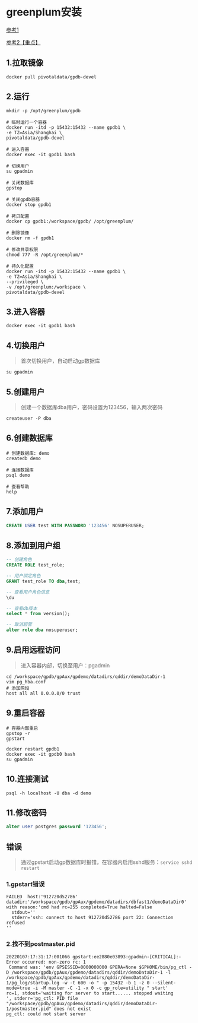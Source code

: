 # greenplum安装

[参考1](https://my.oschina.net/xiaozhublog/blog/2249525)

[参考2【重点】]([https://www.xswsym.online/pages/cf1834/#_9-%E9%87%8D%E5%90%AF%E5%AE%B9%E5%99%A8](https://www.xswsym.online/pages/cf1834/#_9-重启容器))

## 1.拉取镜像

```shell
docker pull pivotaldata/gpdb-devel
```

## 2.运行

```shell
mkdir -p /opt/greenplum/gpdb

# 临时运行一个容器
docker run -itd -p 15432:15432 --name gpdb1 \
-e TZ=Asia/Shanghai \
pivotaldata/gpdb-devel

# 进入容器
docker exec -it gpdb1 bash

# 切换用户
su gpadmin

# 关闭数据库
gpstop

# 关闭gpdb容器
docker stop gpdb1

# 拷贝配置
docker cp gpdb1:/workspace/gpdb/ /opt/greenplum/

# 删除镜像
docker rm -f gpdb1

# 修改目录权限
chmod 777 -R /opt/greenplum/*

# 持久化配置
docker run -itd -p 15432:15432 --name gpdb1 \
-e TZ=Asia/Shanghai \
--privileged \
-v /opt/greenplum:/workspace \
pivotaldata/gpdb-devel
```

## 3.进入容器

```shell
docker exec -it gpdb1 bash
```

## 4.切换用户

> 首次切换用户，自动启动gp数据库

```shell
su gpadmin
```

## 5.创建用户

> 创建一个数据库dba用户，密码设置为123456，输入两次密码

```
createuser -P dba
```

## 6.创建数据库

```shell
# 创建数据库: demo
createdb demo

# 连接数据库
psql demo

# 查看帮助
help
```

## 7.添加用户

```sql
CREATE USER test WITH PASSWORD '123456' NOSUPERUSER;
```

## 8.添加到用户组

```sql
-- 创建角色
CREATE ROLE test_role;

-- 用户绑定角色
GRANT test_role TO dba,test;

-- 查看用户角色信息
\du

-- 查看db版本
select * from version();

-- 取消超管
alter role dba nosuperuser;
```

## 9.启用远程访问

> 进入容器内部，切换至用户：pgadmin

```shell
cd /workspace/gpdb/gpAux/gpdemo/datadirs/qddir/demoDataDir-1
vim pg_hba.conf
# 添加网段
host all all 0.0.0.0/0 trust
```

## 9.重启容器

```shell
# 容器内部重启
gpstop -r
gpstart

docker restart gpdb1
docker exec -it gpdb0 bash
su gpadmin
```

## 10.连接测试

```shell
psql -h localhost -U dba -d demo
```

## 11.修改密码

```sql
alter user postgres password '123456';
```

## 错误

> 通过gpstart启动gp数据库时报错，在容器内启用sshd服务：`service sshd restart`

### 1.gpstart错误

```shell
FAILED  host:'912720d52786' datadir:'/workspace/gpdb/gpAux/gpdemo/datadirs/dbfast1/demoDataDir0' with reason:'cmd had rc=255 completed=True halted=False
  stdout=''
  stderr='ssh: connect to host 912720d52786 port 22: Connection refused
''
```

### 2.找不到postmaster.pid

```shell
20220107:17:31:17:001066 gpstart:ee2880e03893:gpadmin-[CRITICAL]:-Error occurred: non-zero rc: 1
 Command was: 'env GPSESSID=0000000000 GPERA=None $GPHOME/bin/pg_ctl -D /workspace/gpdb/gpAux/gpdemo/datadirs/qddir/demoDataDir-1 -l /workspace/gpdb/gpAux/gpdemo/datadirs/qddir/demoDataDir-1/pg_log/startup.log -w -t 600 -o " -p 15432 -b 1 -z 0 --silent-mode=true -i -M master -C -1 -x 0 -c gp_role=utility " start'
rc=1, stdout='waiting for server to start...... stopped waiting
', stderr='pg_ctl: PID file "/workspace/gpdb/gpAux/gpdemo/datadirs/qddir/demoDataDir-1/postmaster.pid" does not exist
pg_ctl: could not start server
```

